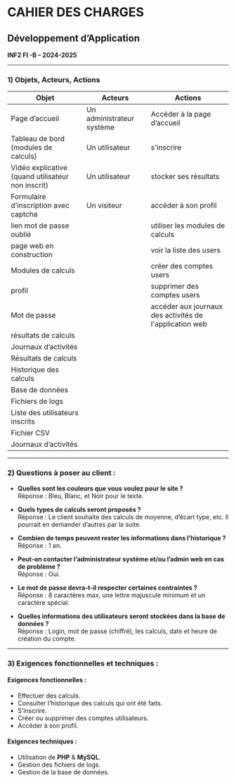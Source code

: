 # CAHIER DES CHARGES  
## Développement d’Application  
**INF2 FI -B – 2024-2025**

---

### 1) Objets, Acteurs, Actions

| Objet | Acteurs | Actions |
| --- | --- | --- |
| Page d’accueil | Un administrateur système | Accéder à la page d’accueil |
| Tableau de bord (modules de calculs) | Un utilisateur  | s'inscrire |
| Vidéo explicative (quand utilisateur non inscrit) | Un utilisateur  | stocker ses résultats |
| Formulaire d’inscription avec captcha | Un visiteur | accéder à son profil |
| lien mot de passe oublié | | utiliser les modules de calculs |
| page web en construction | | voir la liste des users |
| Modules de calculs |  | créer des comptes users |
| profil | | supprimer des comptes users |
| Mot de passe | | accéder aux journaux des activités de l'application web |
| résultats de calculs | |  |
| Journaux d’activités |  |  |
| Résultats de calculs |  |  |
| Historique des calculs |  |  |
| Base de données |  |  |
| Fichiers de logs | |  |
| Liste des utilisateurs inscrits |  | |
| Fichier CSV |  |  |
| Journaux d’activités |  |  |

---

### 2) Questions à poser au client :

- **Quelles sont les couleurs que vous voulez pour le site ?**  
  Réponse : Bleu, Blanc, et Noir pour le texte.

- **Quels types de calculs seront proposés ?**  
  Réponse : Le client souhaite des calculs de moyenne, d’écart type, etc. Il pourrait en demander d’autres par la suite.

- **Combien de temps peuvent rester les informations dans l’historique ?**  
  Réponse : 1 an.

- **Peut-on contacter l’administrateur système et/ou l’admin web en cas de problème ?**  
  Réponse : Oui.

- **Le mot de passe devra-t-il respecter certaines contraintes ?**  
  Réponse : 8 caractères max, une lettre majuscule minimum et un caractère spécial.

- **Quelles informations des utilisateurs seront stockées dans la base de données ?**  
  Réponse : Login, mot de passe (chiffré), les calculs, date et heure de création du compte.

---

### 3) Exigences fonctionnelles et techniques :

#### Exigences fonctionnelles :
- Effectuer des calculs.
- Consulter l’historique des calculs qui ont été faits.
- S’inscrire.
- Créer ou supprimer des comptes utilisateurs.
- Accéder à son profil.

#### Exigences techniques :
- Utilisation de **PHP** & **MySQL**.
- Gestion des fichiers de logs.
- Gestion de la base de données.
